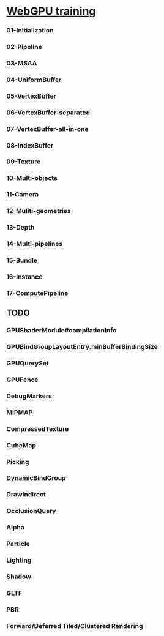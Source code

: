 # [WebGPU training](https://drawmindmap.github.io/webgpu-training/)
### 01-Initialization
### 02-Pipeline
### 03-MSAA
### 04-UniformBuffer
### 05-VertexBuffer
### 06-VertexBuffer-separated
### 07-VertexBuffer-all-in-one
### 08-IndexBuffer
### 09-Texture
### 10-Multi-objects
### 11-Camera
### 12-Muliti-geometries
### 13-Depth
### 14-Multi-pipelines
### 15-Bundle
### 16-Instance
### 17-ComputePipeline

## TODO
### GPUShaderModule#compilationInfo
### GPUBindGroupLayoutEntry.minBufferBindingSize
### GPUQuerySet
### GPUFence
### DebugMarkers
### MIPMAP
### CompressedTexture
### CubeMap
### Picking
### DynamicBindGroup
### DrawIndirect
### OcclusionQuery
### Alpha
### Particle
### Lighting
### Shadow
### GLTF
### PBR
### Forward/Deferred Tiled/Clustered Rendering

